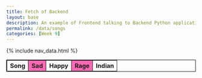 ```yaml
---
title: Fetch of Backend
layout: base
description: An example of Frontend talking to Backend Python application serving jokes.  This example provides the ability to react to the Joke (haha or boohoo).
permalink: /data/songs
categories: [Week 9]
---
```


{% include nav_data.html %}

<!-- HTML table fragment for page -->
<html>
<head>
<style>
table, th, td {
  border: 1px solid black;
  border-collapse: collapse;
}
tr:nth-child(even) {
  background-color: rgb(255, 105, 180);
}
th:nth-child(even),td:nth-child(even) {
  background-color: rgb(255, 105, 180);
}
</style>
</head>
<body>

<table>
  <thead>
  <tr>
    <th>Song</th>
    <th>Sad</th>
    <th>Happy</th>
    <th>Rage</th>
    <th>Indian</th>
  </tr>
  </thead>
  <tbody id="result">
    <!-- javascript generated data -->
  </tbody>
</table>

</body>
</html>

<!-- Script is layed out in a sequence (without a function) and will execute when page is loaded -->
<script>

  // prepare HTML defined "result" container for new output
  const resultContainer = document.getElementById("result");

  // keys for joke reactions
  const SAD = "sad";
  const HAPPY = "happy";
  const RAGE = "rage";
  const INDIAN = "indian";

  // prepare fetch urls
  // const url = "https://ssjn.nighthawkcodescrums.gq/api/song";
  const url = "https://ssjncpt.duckdns.org/api/song";
  const sad_url = url + "/sad/";  // haha reaction
  const happy_url = url + "/happy/";  // boohoo reaction
  const rage_url = url + "/rage/";  // boohoo reaction
  const indian_url = url + "/indian/";

  // prepare fetch GET options
  const options = {
    method: 'GET', // *GET, POST, PUT, DELETE, etc.
    mode: 'cors', // cors, *cors, same-origin
    cache: 'default', // *default, no-cache, reload, force-cache, only-if-cached
    credentials: 'omit', // include, *same-origin, omit
    headers: {
      'Content-Type': 'application/json'
      // 'Content-Type': 'application/x-www-form-urlencoded',
    },
  };
  // prepare fetch PUT options, clones with JS Spread Operator (...)
  const put_options = {...options, method: 'PUT'}; // clones and replaces method

  // fetch the API
  fetch(url, options)
    // response is a RESTful "promise" on any successful fetch
    .then(response => {
      // check for response errors
      if (response.status !== 200) {
          error('GET API response failure: ' + response.status);
          return;
      }
      // valid response will have JSON data
      response.json().then(data => {
          console.log(data);
          for (const row of data) {
            // make "tr element" for each "row of data"
            const tr = document.createElement("tr");
            
            // td for joke cell
            const song = document.createElement("td");
              song.innerHTML = row.id + ". " + row.song;  // add fetched data to innerHTML

            // td for haha cell with onclick actions (making the buttons)
            const sad = document.createElement("td");
              const sad_but = document.createElement('button');
              sad_but.id = SAD+row.id   // establishes a HAHA JS id for cell
              sad_but.innerHTML = row.sad;  // add fetched "haha count" to innerHTML
              sad_but.onclick = function () {
                // onclick function call with "like parameters"
                reaction(SAD, sad_url+row.id, sad_but.id);  
              };
              sad.appendChild(sad_but);  // add "haha button" to haha cell

            // td for boohoo cell with onclick actions
            const happy = document.createElement("td");
              const happy_but = document.createElement('button');
              happy_but.id = HAPPY+row.id  // establishes a BOOHOO JS id for cell
              happy_but.innerHTML = row.happy;  // add fetched "boohoo count" to innerHTML
              happy_but.onclick = function () {
                // onclick function call with "jeer parameters"
                reaction(HAPPY, happy_url+row.id, happy_but.id);  
              };
              happy.appendChild(happy_but);  // add "boohoo button" to boohoo cell
          
              // td for haha cell with onclick actions (making the buttons)
            const rage = document.createElement("td");
              const rage_but = document.createElement('button');
              rage_but.id = RAGE+row.id   // establishes a HAHA JS id for cell
              rage_but.innerHTML = row.rage;  // add fetched "haha count" to innerHTML
              rage_but.onclick = function () {
                // onclick function call with "like parameters"
                reaction(RAGE, rage_url+row.id, rage_but.id);  
              };
              rage.appendChild(rage_but);  // add "haha button" to haha cell

            const indian = document.createElement("td");
              const indian_but = document.createElement('button');
              indian_but.id = INDIAN+row.id   // establishes a HAHA JS id for cell
              indian_but.innerHTML = row.indian;  // add fetched "haha count" to innerHTML
              indian_but.onclick = function () {
                // onclick function call with "like parameters"
                reaction(INDIAN, indian_url+row.id, indian_but.id);  
              };
              indian.appendChild(indian_but);  // add "haha button" to haha cell
             
            // this builds ALL td's (cells) into tr (row) element
            tr.appendChild(song);
            tr.appendChild(sad);
            tr.appendChild(happy);
            tr.appendChild(rage);
            tr.appendChild(indian);

            // this adds all the tr (row) work above to the HTML "result" container
            resultContainer.appendChild(tr);
          }
      })
  })
  // catch fetch errors (ie Nginx ACCESS to server blocked)
  .catch(err => {
    error(err + " " + url);
  });

  // Reaction function to likes or jeers user actions
  function reaction(type, put_url, elemID) {

    // fetch the API
    fetch(put_url, put_options)
    // response is a RESTful "promise" on any successful fetch
    .then(response => {
      // check for response errors
      if (response.status !== 200) {
          error("PUT API response failure: " + response.status)
          return;  // api failure
      }
      // valid response will have JSON data
      response.json().then(data => {
          console.log(data);
          // Likes or Jeers updated/incremented
          if (type === SAD) // like data element
            document.getElementById(elemID).innerHTML = data.sad;  // fetched haha data assigned to haha Document Object Model (DOM)
          else if (type === HAPPY) // jeer data element
            document.getElementById(elemID).innerHTML = data.happy;  // fetched boohoo data assigned to boohoo Document Object Model (DOM)
          else if (type === RAGE)
            document.getElementById(elemID).innerHTML = data.rage;
          else if (type === INDIAN)
            document.getElementById(elemID).innerHTML = data.indian;
          else
            error("unknown type: " + type);  // should never occur
      })
    })
    // catch fetch errors (ie Nginx ACCESS to server blocked)
    .catch(err => {
      error(err + " " + put_url);
    });
    
  }

  // Something went wrong with actions or responses
  function error(err) {
    // log as Error in console
    console.error(err);
    // append error to resultContainer
    const tr = document.createElement("tr");
    const td = document.createElement("td");
    td.innerHTML = err;
    tr.appendChild(td);
    resultContainer.appendChild(tr);
  }

</script>
